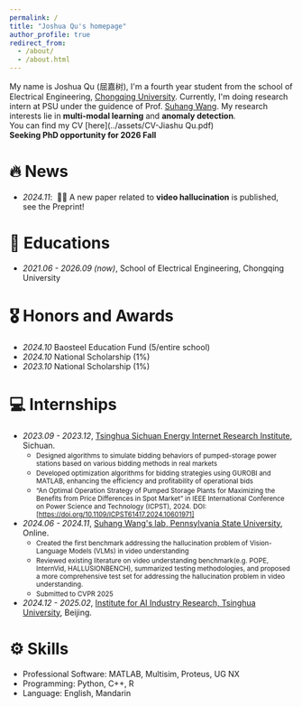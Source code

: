 ```yaml
---
permalink: /
title: "Joshua Qu's homepage"
author_profile: true
redirect_from: 
  - /about/
  - /about.html
---
```


My name is Joshua Qu (屈嘉树), I'm a fourth year student from the school of Electrical Engineering, [Chongqing University](https://www.cqu.edu.cn/). Currently, I'm doing research intern at PSU under the guidence of Prof. [Suhang Wang](https://suhangwang.ist.psu.edu/). My research interests lie in **multi-modal learning** and **anomaly detection**.  
You can find my CV [here](../assets/CV-Jiashu Qu.pdf)  
**Seeking PhD opportunity for 2026 Fall**  

# 🔥 News
- *2024.11*: &nbsp;🎉🎉 A new paper related to **video hallucination** is published, see the Preprint!  

  
# 📖 Educations
- *2021.06 - 2026.09 (now)*, School of Electrical Engineering, Chongqing University  

# 🎖 Honors and Awards
- *2024.10* Baosteel Education Fund (5/entire school) 
- *2024.10* National Scholarship (1%)  
- *2023.10* National Scholarship (1%) 

# 💻 Internships
- *2023.09 - 2023.12*, [Tsinghua Sichuan Energy Internet Research Institute](https://www.tsinghua-eiri.org/), Sichuan.
    - <span style="font-size: smaller;">Designed algorithms to simulate bidding behaviors of pumped-storage power stations based on various bidding methods in real markets</span>  
    - <span style="font-size: smaller;">Developed optimization algorithms for bidding strategies using GUROBI and MATLAB, enhancing the efficiency and profitability of operational bids</span>  
    - <span style="font-size: smaller;">“An Optimal Operation Strategy of Pumped Storage Plants for Maximizing the Benefits from Price Differences in Spot Market” in IEEE International Conference on Power Science and Technology (ICPST), 2024. DOI: [https://doi.org/10.1109/ICPST61417.2024.10601971]</span>  
- *2024.06 - 2024.11*, [Suhang Wang's lab, Pennsylvania State University](https://suhangwang.ist.psu.edu/), Online.
    - <span style="font-size: smaller;">Created the first benchmark addressing the hallucination problem of Vision-Language Models (VLMs) in video understanding</span>  
    - <span style="font-size: smaller;">Reviewed existing literature on video understanding benchmark(e.g. POPE, InternVid, HALLUSIONBENCH), summarized testing methodologies, and proposed a more comprehensive test set for addressing the hallucination problem in video understanding.</span>  
    - <span style="font-size: smaller;">Submitted to CVPR 2025</span>  
- *2024.12 - 2025.02*, [Institute for AI Industry Research, Tsinghua University](https://air.tsinghua.edu.cn/), Beijing.

# ⚙️ Skills
- Professional Software: MATLAB, Multisim, Proteus, UG NX   
- Programming: Python, C++, R
- Language: English, Mandarin



